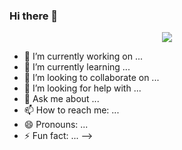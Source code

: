 ### Hi there 👋

<p align="center">
  <a href="https://skillicons.dev">
    <img src="https://skillicons.dev/icons?i=java" />
  </a>
</p>




- 🔭 I’m currently working on ...
- 🌱 I’m currently learning ...
- 👯 I’m looking to collaborate on ...
- 🤔 I’m looking for help with ...
- 💬 Ask me about ...
- 📫 How to reach me: ...
- 😄 Pronouns: ...
- ⚡ Fun fact: ...
-->
